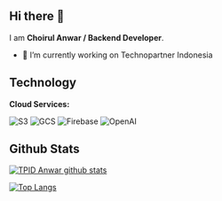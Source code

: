 ## Hi there 👋

I am **Choirul Anwar / Backend Developer**.

- 🔭 I’m currently working on Technopartner Indonesia

## Technology

**Cloud Services:**

![S3](https://img.shields.io/badge/Storage-S3-informational?style=flat&logo=amazon-s3&logoColor=white&color=6aa6f8)
![GCS](https://img.shields.io/badge/Google-Storage-informational?style=flat&logo=googlecloudstorage&logoColor=white&color=6aa6f8)
![Firebase](https://img.shields.io/badge/Google-Firebase-informational?style=flat&logo=firebase&logoColor=white&color=6aa6f8)
![OpenAI](https://img.shields.io/badge/AI-OpenAI-informational?style=flat&logo=openai&logoColor=white&color=6aa6f8)

## Github Stats

[![TPID Anwar github stats](https://github-readme-stats.vercel.app/api?username=tpid-anwar&show_icons=true&theme=dark)](https://github.com/tpid-anwar)

[![Top Langs](https://github-readme-stats.vercel.app/api/top-langs/?username=tpid-anwar&&theme=dark&layout=compact)](https://github.com/tpid-anwar)

